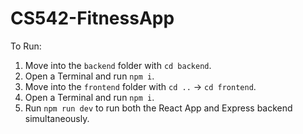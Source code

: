 # CS542-FitnessApp

To Run:

1. Move into the `backend` folder with `cd backend`.
2. Open a Terminal and run `npm i`.
3. Move into the `frontend` folder with `cd ..` -> `cd frontend`.
4. Open a Terminal and run `npm i`.
5. Run `npm run dev` to run both the React App and Express backend simultaneously.
